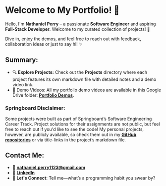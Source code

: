 # Welcome to My Portfolio! 👋

Hello, I'm **Nathaniel Perry** – a passionate **Software Engineer** and aspiring **Full-Stack Developer**. Welcome to my curated collection of projects! 🚀

Dive in, enjoy the demos, and feel free to reach out with feedback, collaboration ideas or just to say hi! ✨

## Summary:

- 🔍 **Explore Projects:** Check out the **Projects** directory where each project features its own markdown file with detailed notes and a demo video link.
- 🎥 Demo Videos: All my portfolio demo videos are available in this Google Drive folder: **[Portfolio Demos](https://drive.google.com/drive/folders/1qrpljgr2T5PQL8Llyx-HrsRQaWo9behY?usp=drive_link)**.

### Springboard Disclaimer:

Some projects were built as part of Springboard’s Software Engineering Career Track. Project solutions for their assignments are not public, but feel free to reach out if you'd like to see the code! My personal projects, however, are publicly available, so check them out in my **[GitHub repositories](https://github.com/natep1123?tab=repositories)** or via title-links in the project’s markdown file.

## Contact Me:

- 📧 **[nathaniel.perry1123@gmail.com](mailto:nathaniel.perry1123@gmail.com)**
- 🔗 **[LinkedIn](https://www.linkedin.com/in/nathaniel-perry-646bb4326)**
- 💬 **Let's Connect:** Tell me—what’s a programming habit you swear by?
